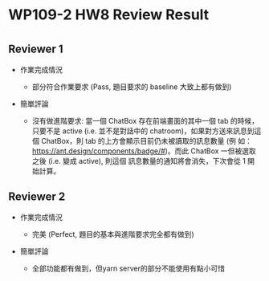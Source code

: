 
WP109-2 HW8 Review Result
=========================

# 

## Reviewer 1
- 作業完成情況
	- 部分符合作業要求 (Pass, 題目要求的 baseline 大致上都有做到)

- 簡單評論
	- 沒有做進階要求:
當⼀個 ChatBox 存在前端畫⾯的其中⼀個 tab 的時候，只要不是 active (i.e. 並不是對話中的 chatroom)，如果對⽅送來訊息到這個 ChatBox，則 tab 的上⽅會顯⽰⽬前仍未被讀取的訊息數量 (例 如：https://ant.design/components/badge/#)。⽽此 ChatBox ⼀但被選取之後 (i.e. 變成 active), 則這個 訊息數量的通知將會消失，下次會從 1 開始計算。


## Reviewer 2
- 作業完成情況
	- 完美 (Perfect, 題目的基本與進階要求完全都有做到)

- 簡單評論
	- 全部功能都有做到，但yarn server的部分不能使用有點小可惜

